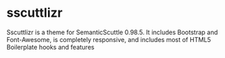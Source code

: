 sscuttlizr
==========

Sscuttlizr is a theme for SemanticScuttle 0.98.5. It includes Bootstrap and Font-Awesome, is completely responsive, and includes most of HTML5 Boilerplate hooks and features
